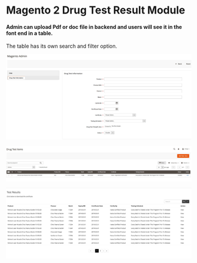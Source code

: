 # Magento 2 Drug Test Result Module

#### Admin can upload Pdf or doc file in backend and users will see it in the font end in a table. 

The table has its own search and filter option.


![Drug test](doc/drugtest.jpeg)

![Drug test](doc/drugtest2.jpeg)

![Drug test](doc/drugtest3.jpeg)
